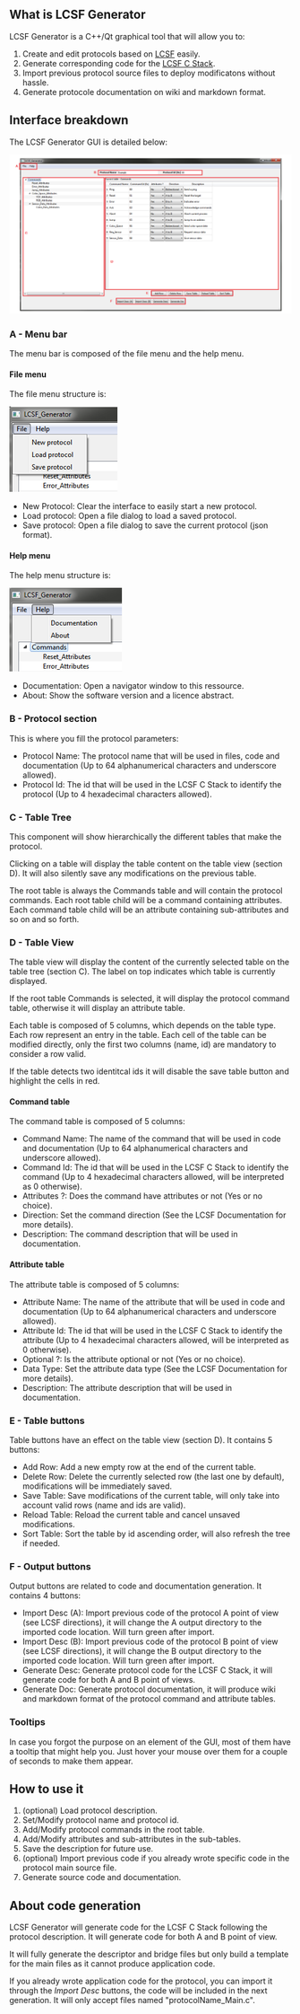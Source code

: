 ## What is LCSF Generator

LCSF Generator is a C++/Qt graphical tool that will allow you to:
1. Create and edit protocols based on [LCSF](https://jean-roland.github.io/LCSF_Doc/) easily.
2. Generate corresponding code for the [LCSF C Stack](https://github.com/jean-roland/LCSF_C_Stack).
3. Import previous protocol source files to deploy modificatons without hassle.
4. Generate protocole documentation on wiki and markdown format.

## Interface breakdown

The LCSF Generator GUI is detailed below:

![LCSF Generator GUI](./img/interface.png)

### A - Menu bar

The menu bar is composed of the file menu and the help menu.

#### File menu

The file menu structure is:

![file menu](./img/menu_file.png)

* New Protocol: Clear the interface to easily start a new protocol.
* Load protocol: Open a file dialog to load a saved protocol.
* Save protocol: Open a file dialog to save the current protocol (json format).

#### Help menu

The help menu structure is:

![help menu](./img/menu_help.png)

* Documentation: Open a navigator window to this ressource.
* About: Show the software version and a licence abstract.

### B - Protocol section

This is where you fill the protocol parameters:
* Protocol Name: The protocol name that will be used in files, code and documentation (Up to 64 alphanumerical characters and underscore allowed).
* Protocol Id: The id that will be used in the LCSF C Stack to identify the protocol (Up to 4 hexadecimal characters allowed).

### C - Table Tree

This component will show hierarchically the different tables that make the protocol.

Clicking on a table will display the table content on the table view (section D).
It will also silently save any modifications on the previous table.

The root table is always the Commands table and will contain the protocol commands.
Each root table child will be a command containing attributes.
Each command table child will be an attribute containing sub-attributes and so on and so forth.

### D - Table View

The table view will display the content of the currently selected table on the table tree (section C).
The label on top indicates which table is currently displayed.

If the root table Commands is selected, it will display the protocol command table, otherwise it will display an attribute table.

Each table is composed of 5 columns, which depends on the table type. Each row represent an entry in the table.
Each cell of the table can be modified directly, only the first two columns (name, id) are mandatory to consider a row valid.

If the table detects two identitcal ids it will disable the save table button and highlight the cells in red.

#### Command table

The command table is composed of 5 columns:
* Command Name: The name of the command that will be used in code and documentation (Up to 64 alphanumerical characters and underscore allowed).
* Command Id: The id that will be used in the LCSF C Stack to identify the command (Up to 4 hexadecimal characters allowed, will be interpreted as 0 otherwise).
* Attributes ?: Does the command have attributes or not (Yes or no choice).
* Direction: Set the command direction (See the LCSF Documentation for more details).
* Description: The command description that will be used in documentation.

#### Attribute table

The attribute table is composed of 5 columns:
* Attribute Name: The name of the attribute that will be used in code and documentation (Up to 64 alphanumerical characters and underscore allowed).
* Attribute Id: The id that will be used in the LCSF C Stack to identify the attribute (Up to 4 hexadecimal characters allowed, will be interpreted as 0 otherwise).
* Optional ?: Is the attribute optional or not (Yes or no choice).
* Data Type: Set the attribute data type (See the LCSF Documentation for more details).
* Description: The attribute description that will be used in documentation.

### E - Table buttons

Table buttons have an effect on the table view (section D). It contains 5 buttons:
* Add Row: Add a new empty row at the end of the current table.
* Delete Row: Delete the currently selected row (the last one by default), modifications will be immediately saved. 
* Save Table: Save modifications of the current table, will only take into account valid rows (name and ids are valid).
* Reload Table: Reload the current table and cancel unsaved modifications.
* Sort Table: Sort the table by id ascending order, will also refresh the tree if needed.

### F - Output buttons

Output buttons are related to code and documentation generation. It contains 4 buttons:
* Import Desc (A): Import previous code of the protocol A point of view (see LCSF directions), it will change the A output directory to the imported code location. Will turn green after import.
* Import Desc (B): Import previous code of the protocol B point of view (see LCSF directions), it will change the B output directory to the imported code location. Will turn green after import.
* Generate Desc: Generate protocol code for the LCSF C Stack, it will generate code for both A and B point of views.  
* Generate Doc: Generate protocol documentation, it will produce wiki and markdown format of the protocol command and attribute tables. 

### Tooltips

In case you forgot the purpose on an element of the GUI, most of them have a tooltip that might help you.
Just hover your mouse over them for a couple of seconds to make them appear.

## How to use it

1. (optional) Load protocol description.
2. Set/Modify protocol name and protocol id.
3. Add/Modify protocol commands in the root table.
4. Add/Modify attributes and sub-attributes in the sub-tables.
5. Save the description for future use.
6. (optional) Import previous code if you already wrote specific code in the protocol main source file.
7. Generate source code and documentation.

## About code generation

LCSF Generator will generate code for the LCSF C Stack following the protocol description.
It will generate code for both A and B point of view.

It will fully generate the descriptor and bridge files but only build a template for the main files as it cannot produce application code.

If you already wrote application code for the protocol, you can import it through the _Import Desc_ buttons, the code will be included in the next generation. It will only accept files named "protocolName_Main.c".